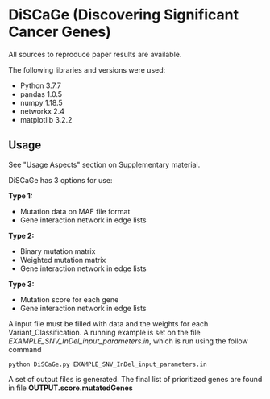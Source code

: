 # DiSCaGe (Discovering Significant Cancer Genes)

All sources to reproduce paper results are available.

The following libraries and versions were used:
 - Python 3.7.7
 - pandas 1.0.5
 - numpy 1.18.5
 - networkx 2.4
 - matplotlib 3.2.2
 

## Usage

See "Usage Aspects" section on Supplementary material.

DiSCaGe has 3 options for use:

**Type 1:**
- Mutation data on MAF file format
- Gene interaction network in edge lists

**Type 2:**
- Binary mutation matrix
- Weighted mutation matrix
- Gene interaction network in edge lists

**Type 3:**
- Mutation score for each gene
- Gene interaction network in edge lists


A input file must be filled with data and the weights for each Variant_Classification. A running example is set on the file *EXAMPLE_SNV_InDel_input_parameters.in*, which is run using the follow command
    
    python DiSCaGe.py EXAMPLE_SNV_InDel_input_parameters.in

A set of output files is generated. The final list of prioritized genes are found in file **OUTPUT.score.mutatedGenes**

